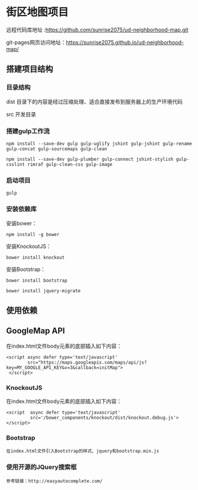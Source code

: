 # 街区地图项目
 远程代码库地址 :https://github.com/sunrise2075/ud-neighborhood-map.git
 
 git-pages网页访问地址：https://sunrise2075.github.io/ud-neighborhood-map/

## 搭建项目结构

### 目录结构

dist    目录下的内容是经过压缩处理、适合直接发布到服务器上的生产环境代码

src    开发目录

### 搭建gulp工作流

```
npm install --save-dev gulp gulp-uglify jshint gulp-jshint gulp-rename gulp-concat gulp-sourcemaps gulp-clean

npm install --save-dev gulp-plumber gulp-connect jshint-stylish gulp-csslint rimraf gulp-clean-css gulp-image
```
### 启动项目
```
gulp
```

### 安装依赖库

安装bower：

`
npm install -g bower
`

安装KnockoutJS：

`
bower install knockout
`

安装Bootstrap：

```
bower install bootstrap

bower install jquery-migrate
```

## 使用依赖

## GoogleMap API

在index.html文件body元素的底部插入如下内容：

```$xslt
<script async defer type='text/javascript'
        src="https://maps.googleapis.com/maps/api/js?key=MY_GOOGLE_API_KEY&v=3&callback=initMap">
 </script>

```

### KnockoutJS

在index.html文件body元素的底部插入如下内容：

```$xslt
<script  async defer type='text/javascript'
         src='/bower_components/knockout/dist/knockout.debug.js'></script>

```

### Bootstrap

    在index.html文件引入Bootstrap的样式、jquery和bootstrap.min.js

### 使用开源的JQuery搜索框

    参考链接：http://easyautocomplete.com/